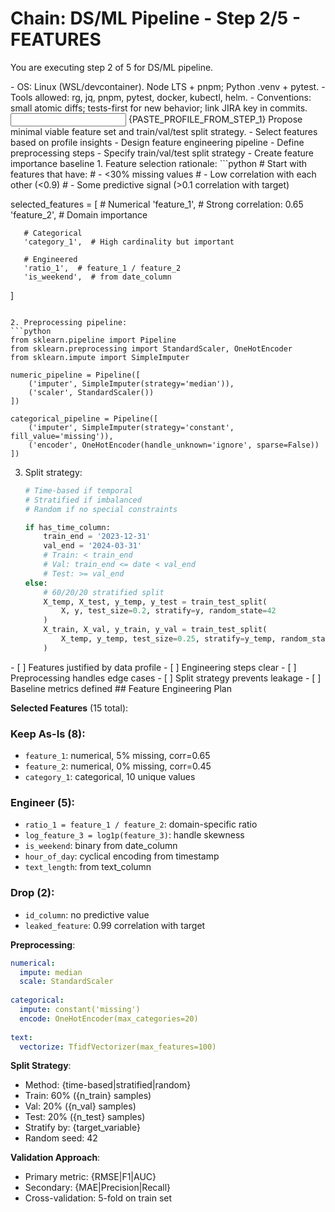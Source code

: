 # Chain: DS/ML Pipeline - Step 2/5 - FEATURES

You are executing step 2 of 5 for DS/ML pipeline.

<context>
- OS: Linux (WSL/devcontainer). Node LTS + pnpm; Python .venv + pytest.
- Tools allowed: rg, jq, pnpm, pytest, docker, kubectl, helm.
- Conventions: small atomic diffs; tests-first for new behavior; link JIRA key in commits.
</context>

<input>
{PASTE_PROFILE_FROM_STEP_1}
</input>

<goal>
Propose minimal viable feature set and train/val/test split strategy.
</goal>

<plan>
- Select features based on profile insights
- Design feature engineering pipeline
- Define preprocessing steps
- Specify train/val/test split strategy
- Create feature importance baseline
</plan>

<work>
1. Feature selection rationale:
   ```python
   # Start with features that have:
   # - <30% missing values
   # - Low correlation with each other (<0.9)
   # - Some predictive signal (>0.1 correlation with target)
   
   selected_features = [
       # Numerical
       'feature_1',  # Strong correlation: 0.65
       'feature_2',  # Domain importance
       
       # Categorical  
       'category_1',  # High cardinality but important
       
       # Engineered
       'ratio_1',  # feature_1 / feature_2
       'is_weekend',  # from date_column
   ]
   ```

2. Preprocessing pipeline:
   ```python
   from sklearn.pipeline import Pipeline
   from sklearn.preprocessing import StandardScaler, OneHotEncoder
   from sklearn.impute import SimpleImputer
   
   numeric_pipeline = Pipeline([
       ('imputer', SimpleImputer(strategy='median')),
       ('scaler', StandardScaler())
   ])
   
   categorical_pipeline = Pipeline([
       ('imputer', SimpleImputer(strategy='constant', fill_value='missing')),
       ('encoder', OneHotEncoder(handle_unknown='ignore', sparse=False))
   ])
   ```

3. Split strategy:
   ```python
   # Time-based if temporal
   # Stratified if imbalanced
   # Random if no special constraints
   
   if has_time_column:
       train_end = '2023-12-31'
       val_end = '2024-03-31'
       # Train: < train_end
       # Val: train_end <= date < val_end  
       # Test: >= val_end
   else:
       # 60/20/20 stratified split
       X_temp, X_test, y_temp, y_test = train_test_split(
           X, y, test_size=0.2, stratify=y, random_state=42
       )
       X_train, X_val, y_train, y_val = train_test_split(
           X_temp, y_temp, test_size=0.25, stratify=y_temp, random_state=42
       )
   ```
</work>

<review>
- [ ] Features justified by data profile
- [ ] Engineering steps clear
- [ ] Preprocessing handles edge cases
- [ ] Split strategy prevents leakage
- [ ] Baseline metrics defined
</review>

<handoff>
<features>
## Feature Engineering Plan

**Selected Features** (15 total):
### Keep As-Is (8):
- `feature_1`: numerical, 5% missing, corr=0.65
- `feature_2`: numerical, 0% missing, corr=0.45
- `category_1`: categorical, 10 unique values

### Engineer (5):
- `ratio_1 = feature_1 / feature_2`: domain-specific ratio
- `log_feature_3 = log1p(feature_3)`: handle skewness
- `is_weekend`: binary from date_column
- `hour_of_day`: cyclical encoding from timestamp
- `text_length`: from text_column

### Drop (2):
- `id_column`: no predictive value
- `leaked_feature`: 0.99 correlation with target

**Preprocessing**:
```yaml
numerical:
  impute: median
  scale: StandardScaler
  
categorical:
  impute: constant('missing')
  encode: OneHotEncoder(max_categories=20)
  
text:
  vectorize: TfidfVectorizer(max_features=100)
```

**Split Strategy**:
- Method: {time-based|stratified|random}
- Train: 60% ({n_train} samples)
- Val: 20% ({n_val} samples)
- Test: 20% ({n_test} samples)
- Stratify by: {target_variable}
- Random seed: 42

**Validation Approach**:
- Primary metric: {RMSE|F1|AUC}
- Secondary: {MAE|Precision|Recall}
- Cross-validation: 5-fold on train set
</features>
</handoff>